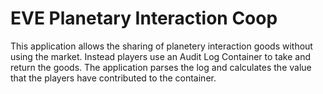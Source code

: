 # EVE Planetary Interaction Coop
This application allows the sharing of planetery interaction goods without using the market. Instead
players use an Audit Log Container to take and return the goods. The application parses the log
and calculates the value that the players have contributed to the container.

